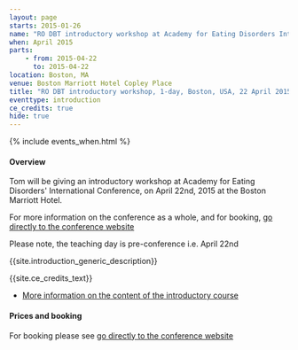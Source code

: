```yaml
---
layout: page
starts: 2015-01-26
name: "RO DBT introductory workshop at Academy for Eating Disorders International Conference"
when: April 2015
parts:
    - from: 2015-04-22
      to: 2015-04-22
location: Boston, MA
venue: Boston Marriott Hotel Copley Place
title: "RO DBT introductory workshop, 1-day, Boston, USA, 22 April 2015"
eventtype: introduction
ce_credits: true
hide: true
---
```



{% include events_when.html %}


#### Overview

Tom will be giving an introductory workshop at Academy for Eating Disorders' International Conference, on April 22nd, 2015
at the Boston Marriott Hotel.

For more information on the conference as a whole, and for booking, [go directly to the conference website](http://www.aedweb.org/ICED2015/)

Please note, the teaching day is pre-conference i.e. April 22nd


{{site.introduction_generic_description}}



{{site.ce_credits_text}}



- [More information on the content of the introductory course](/training/introduction.html)


#### Prices and booking

For booking please see [go directly to the conference website](http://www.aedweb.org/ICED2015/)
